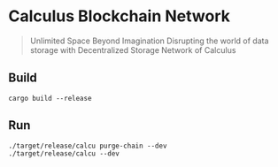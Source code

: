 # Calculus Blockchain Network

> Unlimited Space Beyond Imagination
> Disrupting the world of data storage with Decentralized Storage Network of Calculus

## Build
```shell
cargo build --release
```

## Run
```shell
./target/release/calcu purge-chain --dev
./target/release/calcu --dev
```

